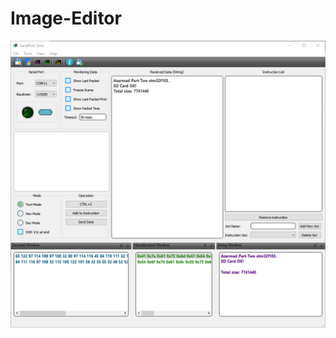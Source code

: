# Image-Editor
![img](https://github.com/MahmoodShabanifard/MyApplications/blob/main/Screenshot%202020-11-20%20135738.png)
